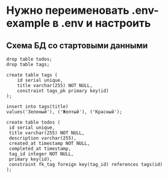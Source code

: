 # Нужно переименовать .env-example в .env и настроить

## Схема БД со стартовыми данными
```postgresql
drop table todos;
drop table tags;

create table tags (
    id serial unique,
    title varchar(255) NOT NULL,
    constraint tags_pk primary key(id)
);

insert into tags(title)
values('Зеленый'), ('Желтый'), ('Красный');

create table todos (
 id serial unique,
 title varchar(255) NOT NULL,
 description varchar(255),
 created_at timestamp NOT NULL,
 completed_at timestamp,
 tag_id integer NOT NULL,
 primary key(id),
 constraint fk_tag foreign key(tag_id) references tags(id)
);
```
